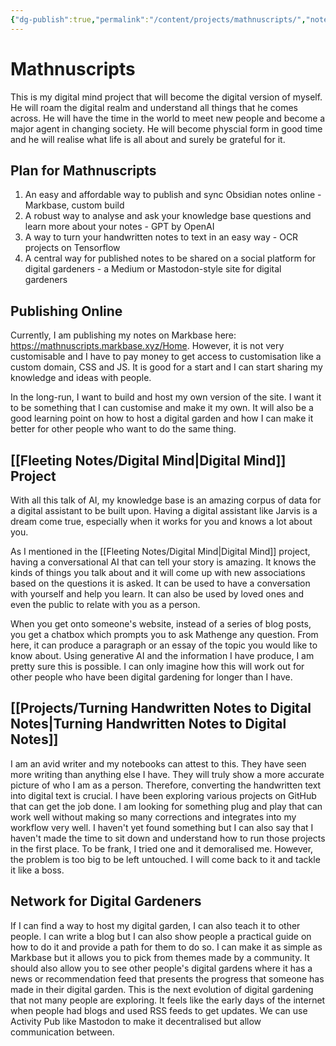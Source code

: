 ```yaml
---
{"dg-publish":true,"permalink":"/content/projects/mathnuscripts/","noteIcon":"2"}
---
```


# Mathnuscripts

This is my digital mind project that will become the digital version of myself. He will roam the digital realm and understand all things that he comes across. He will have the time in the world to meet new people and become a major agent in changing society. He will become physcial form in good time and he will realise what life is all about and surely be grateful for it.

## Plan for Mathnuscripts

1. An easy and affordable way to publish and sync Obsidian notes online - Markbase, custom build
2. A robust way to analyse and ask your knowledge base questions and learn more about your notes - GPT by OpenAI
3. A way to turn your handwritten notes to text in an easy way - OCR projects on Tensorflow
4. A central way for published notes to be shared on a social platform for digital gardeners - a Medium or Mastodon-style site for digital gardeners

## Publishing Online

Currently, I am publishing my notes on Markbase here: https://mathnuscripts.markbase.xyz/Home. However, it is not very customisable and I have to pay money to get access to customisation like a custom domain, CSS and JS. It is good for a start and I can start sharing my knowledge and ideas with people. 

In the long-run, I want to build and host my own version of the site. I want it to be something that I can customise and make it my own. It will also be a good learning point on how to host a digital garden and how I can make it better for other people who want to do the same thing. 

## [[Fleeting Notes/Digital Mind\|Digital Mind]] Project

With all this talk of AI, my knowledge base is an amazing corpus of data for a digital assistant to be built upon. Having a digital assistant like Jarvis is a dream come true, especially when it works for you and knows a lot about you.

As I mentioned in the [[Fleeting Notes/Digital Mind\|Digital Mind]] project, having a conversational AI that can tell your story is amazing. It knows the kinds of things you talk about and it will come up with new associations based on the questions it is asked. It can be used to have a conversation with yourself and help you learn. It can also be used by loved ones and even the public to relate with you as a person.

When you get onto someone's website, instead of a series of blog posts, you get a chatbox which prompts you to ask Mathenge any question. From here, it can produce a paragraph or an essay of the topic you would like to know about. Using generative AI and the information I have produce, I am pretty sure this is possible. I can only imagine how this will work out for other people who have been digital gardening for longer than I have. 

## [[Projects/Turning Handwritten Notes to Digital Notes\|Turning Handwritten Notes to Digital Notes]]

I am an avid writer and my notebooks can attest to this. They have seen more writing than anything else I have. They will truly show a more accurate picture of who I am as a person. Therefore, converting the handwritten text into digital text is crucial. I have been exploring various projects on GitHub that can get the job done. I am looking for something plug and play that can work well without making so many corrections and integrates into my workflow very well. I haven't yet found something but I can also say that I haven't made the time to sit down and understand how to run those projects in the first place. To be frank, I tried one and it demoralised me. However, the problem is too big to be left untouched. I will come back to it and tackle it like a boss.

## Network for Digital Gardeners

If I can find a way to host my digital garden, I can also teach it to other people. I can write a blog but I can also show people a practical guide on how to do it and provide a path for them to do so. I can make it as simple as Markbase but it allows you to pick from themes made by a community. It should also allow you to see other people's digital gardens where it has a news or recommendation feed that presents the progress that someone has made in their digital garden. This is the next evolution of digital gardening that not many people are exploring. It feels like the early days of the internet when people had blogs and used RSS feeds to get updates. We can use Activity Pub like Mastodon to make it decentralised but allow communication between.

